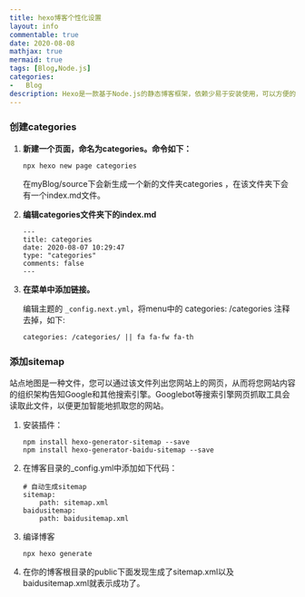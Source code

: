 ```yaml
---
title: hexo博客个性化设置
layout: info
commentable: true
date: 2020-08-08
mathjax: true
mermaid: true
tags: [Blog,Node.js]
categories: 
-	Blog
description: Hexo是一款基于Node.js的静态博客框架，依赖少易于安装使用，可以方便的生成静态网页托管在GitHub和Coding上，是搭建博客的首选框架。
---
```


### 创建categories

1. **新建一个页面，命名为categories。命令如下：**

   ```
   npx hexo new page categories
   ```

   在myBlog/source下会新生成一个新的文件夹categories
   ，在该文件夹下会有一个index.md文件。

2. **编辑categories文件夹下的index.md**

   ```
   ---
   title: categories
   date: 2020-08-07 10:29:47
   type: "categories"
   comments: false
   ---
   ```

3. **在菜单中添加链接。**

   编辑主题的 `_config.next.yml`，将menu中的 categories: /categories 注释去掉，如下:

   ```
   categories: /categories/ || fa fa-fw fa-th
   ```

### 添加sitemap

站点地图是一种文件，您可以通过该文件列出您网站上的网页，从而将您网站内容的组织架构告知Google和其他搜索引擎。Googlebot等搜索引擎网页抓取工具会读取此文件，以便更加智能地抓取您的网站。

1. 安装插件：

   ```
   npm install hexo-generator-sitemap --save
   npm install hexo-generator-baidu-sitemap --save
   ```

2. 在博客目录的_config.yml中添加如下代码：

   ```
   # 自动生成sitemap
   sitemap:
       path: sitemap.xml
   baidusitemap:
       path: baidusitemap.xml
   ```

3. 编译博客

   ```
   npx hexo generate
   ```

4. 在你的博客根目录的public下面发现生成了sitemap.xml以及baidusitemap.xml就表示成功了。